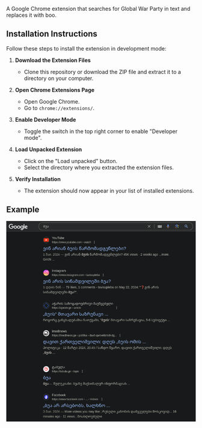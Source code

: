 A Google Chrome extension that searches for Global War Party in text and replaces it with boo.

## Installation Instructions

Follow these steps to install the extension in development mode:

1. **Download the Extension Files**
   - Clone this repository or download the ZIP file and extract it to a directory on your computer.

2. **Open Chrome Extensions Page**
   - Open Google Chrome.
   - Go to `chrome://extensions/`.

3. **Enable Developer Mode**
   - Toggle the switch in the top right corner to enable "Developer mode".

4. **Load Unpacked Extension**
   - Click on the "Load unpacked" button.
   - Select the directory where you extracted the extension files.

5. **Verify Installation**
   - The extension should now appear in your list of installed extensions.

## Example

<p align="center">
  <img src="https://github.com/kala13x/bua/blob/main/example.png" alt="Example Screenshot" width="600">
</p>
